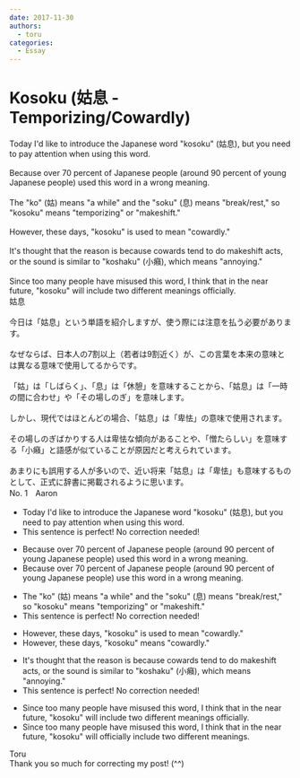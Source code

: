 ```yaml
---
date: 2017-11-30
authors:
  - toru
categories:
  - Essay
---
```


<h1 id="subject_show">Kosoku (姑息 - Temporizing/Cowardly)</h1>
<div class="date" hidden>Nov 30, 2017 10:42</div>
<div id="post"><div id="body_show_ori">
Today I'd like to introduce the Japanese word "kosoku" (姑息), but you need to pay attention when using this word.<br/><br/>Because over 70 percent of Japanese people (around 90 percent of young Japanese people) used this word in a wrong meaning.<br/><br/>The "ko" (姑) means "a while" and the "soku" (息) means "break/rest," so "kosoku" means "temporizing" or "makeshift."<br/><br/>However, these days, "kosoku" is used to mean "cowardly."<br/><br/>It's thought that the reason is because cowards tend to do makeshift acts, or the sound is similar to "koshaku" (小癪), which means "annoying."<br/><br/>Since too many people have misused this word, I think that in the near future, "kosoku" will include two different meanings officially.
</div></div>

<!-- more -->

<div id="post_ja"><div id="body_show_mo">
姑息<br/><br/>今日は「姑息」という単語を紹介しますが、使う際には注意を払う必要があります。<br/><br/>なぜならば、日本人の7割以上（若者は9割近く）が、この言葉を本来の意味とは異なる意味で使用してるからです。<br/><br/>「姑」は「しばらく」、「息」は「休憩」を意味することから、「姑息」は「一時の間に合わせ」や「その場しのぎ」を意味します。<br/><br/>しかし、現代ではほとんどの場合、「姑息」は「卑怯」の意味で使用されます。<br/><br/>その場しのぎばかりする人は卑怯な傾向があることや、「憎たらしい」を意味する「小癪」と語感が似ていることが原因だと考えられています。<br/><br/>あまりにも誤用する人が多いので、近い将来「姑息」は「卑怯」も意味するものとして、正式に辞書に掲載されるように思います。
</div></div>
<div id="block"><div class="first_name"> No. 1　<span class="just_name">Aaron</span></div><div id="block2">
<ul class="correction_field">
<li class="incorrect">Today I'd like to introduce the Japanese word "kosoku" (姑息), but you need to pay attention when using this word.</li>
<li class="corrected perfect">This sentence is perfect! No correction needed!</li>
</ul>
<ul class="correction_field">
<li class="incorrect">Because over 70 percent of Japanese people (around 90 percent of young Japanese people) used this word in a wrong meaning.</li>
<li class="corrected correct">
Because over 70 percent of Japanese people (around 90 percent of young Japanese people) use this word in a wrong meaning.
</li>
</ul>
<ul class="correction_field">
<li class="incorrect">The "ko" (姑) means "a while" and the "soku" (息) means "break/rest," so "kosoku" means "temporizing" or "makeshift."</li>
<li class="corrected perfect">This sentence is perfect! No correction needed!</li>
</ul>
<ul class="correction_field">
<li class="incorrect">However, these days, "kosoku" is used to mean "cowardly."</li>
<li class="corrected correct">
However, these days, "kosoku" means "cowardly."
</li>
</ul>
<ul class="correction_field">
<li class="incorrect">It's thought that the reason is because cowards tend to do makeshift acts, or the sound is similar to "koshaku" (小癪), which means "annoying."</li>
<li class="corrected perfect">This sentence is perfect! No correction needed!</li>
</ul>
<ul class="correction_field">
<li class="incorrect">Since too many people have misused this word, I think that in the near future, "kosoku" will include two different meanings officially.</li>
<li class="corrected correct">
Since too many people have misused this word, I think that in the near future, "kosoku" will officially include two different meanings.
</li>
</ul>
</div><div class="name"><span class="just_name">Toru</span><br>
Thank you so much for correcting my post! (^^)
</div>
</div>
